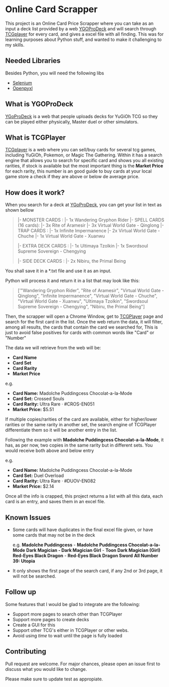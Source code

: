 
# Online Card Scrapper

This project is an Online Card Price Scrapper where you can take as an input a deck list provided by a web [YGOProDeck] and will search through [TCGplayer] for every card, and gives a excel file with all finding.
This was for learning purposes about Python stuff, and wanted to make it challenging to my skills.


## Needed Libraries

Besides Python, you will need the following libs
- [Selenium]
- [Openpyxl]

## What is YGOProDeck

[YGoProDeck] is a web that people uploads decks for YuGiOh TCG so they can be played either physically, Master duel or other simulators. 

## What is TCGPlayer

[TCGplayer] is a web where you can sell/buy cards for several tcg games, including YuGiOh, Pokemon, or Magic The Gathering.
Within it has a search engine that allows you to search for specific card and shows you all existing rarities, if stock is available but the most important thing is the **Market Price** for each rarity, this number is an good guide to buy cards at your local game store a check if they are above or below de average price.


## How does it work?
When you search for a deck at [YGoProDeck], you can get your list in text as shown bellow

>  |- MONSTER CARDS :
>   |- 1x Wandering Gryphon Rider
> |- SPELL CARDS (16 cards):
>   |- 3x Rite of Aramesir
>   |- 3x Virtual World Gate - Qinglong
> |- TRAP CARDS :
>   |- 1x Infinite Impermanence
>   |- 2x Virtual World Gate - Chuche
>   |- 1x Virtual World Gate - Xuanwu
>
 > |- EXTRA DECK CARDS :
>   |- 1x Ultimaya Tzolkin
>   |- 1x Swordsoul Supreme Sovereign - Chengying
>
> |- SIDE DECK CARDS :
>  |- 2x Nibiru, the Primal Being

You shall save it in a *.txt file and use it as an input.

Python will process it and return it in a list that may look like this:

>['"Wandering Gryphon Rider", "Rite of Aramesir", "Virtual World Gate - Qinglong", "Infinite Impermanence", "Virtual World Gate - Chuche", "Virtual World Gate - Xuanwu", "Ultimaya Tzolkin", "Swordsoul Supreme Sovereign - Chengying", "Nibiru, the Primal Being"]

Then, the scrapper will open a Chrome Window, get to [TCGPlayer] page and search for the first card in the list.
Once the web return the data, it will filter, among all results, the cards that contain the card we searched for, This is just to avoid false positives for cards with common words like "Card" or "Number" 

The data we will retrieve from the web will be:

- **Card Name**
- **Card Set**
- **Card Rarity**
- **Market Price**

e.g.
- **Card Name:** Madolche Puddingcess Chocolat-a-la-Mode
- **Card Set:** Crossed Souls
- **Card Rarity:** Ultra Rare · #CROS-EN051
- **Market Price:** $5.51

If multiple copies/rarities of the card are available, either for higher/lower rarities or the same rarity in another set, the search engine of TCGPlayer differentiate them so it will be another entry in the list.

Following the example with **Madolche Puddingcess Chocolat-a-la-Mode**, it has, as per now, two copies in the same rarity but in different sets. You would receive both above and below entry

e.g.
- **Card Name:** Madolche Puddingcess Chocolat-a-la-Mode
- **Card Set:** Duel Overload
- **Card Rarity:** Ultra Rare · #DUOV-EN082
- **Market Price:** $2.14

Once all the info is crapped, this project returns a list with all this data, each card is an entry, and saves them in an excel file.

## Known Issues

 - Some cards will have duplicates in the final excel file given, or have some cards that may not be in the deck
   
   e.g.
   **Madolche Puddingcess** - **Madolche Puddingcess Chocolat-a-la-Mode**
   **Dark Magician - Dark Magician Girl** - **Toon Dark Magician (Girl)**
   **Red-Eyes Black Dragon** - **Red-Eyes Black Dragon Sword** 
   **All Number 39:  Utopia**

- It only shows the first page of the search card, if any 2nd or 3rd page, it will not be searched.

## Follow  up
Some features that I would be glad to integrate are the following:

- Support more pages to search other than TCGPlayer
- Support more pages to create decks
- Create a GUI for this
- Support other TCG's either in TCGPlayer or other webs.
- Avoid using *time* to wait until the page is fully loaded

## Contributing

Pull request are welcome. For major chances, please open an issue first to discuss what you would like to change.

Please make sure to update test as appropiate.


[Selenium]: https://www.selenium.dev
[Openpyxl]: https://openpyxl.readthedocs.io/en/stable/
[YGOProDeck]: https://ygoprodeck.com
[TCGPlayer]: https://www.tcgplayer.com
